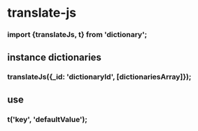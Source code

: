 # translate-js

### import {translateJs, t} from 'dictionary';

## instance dictionaries 
### translateJs({_id: 'dictionaryId', [dictionariesArray]});

## use 
### t('key', 'defaultValue');
